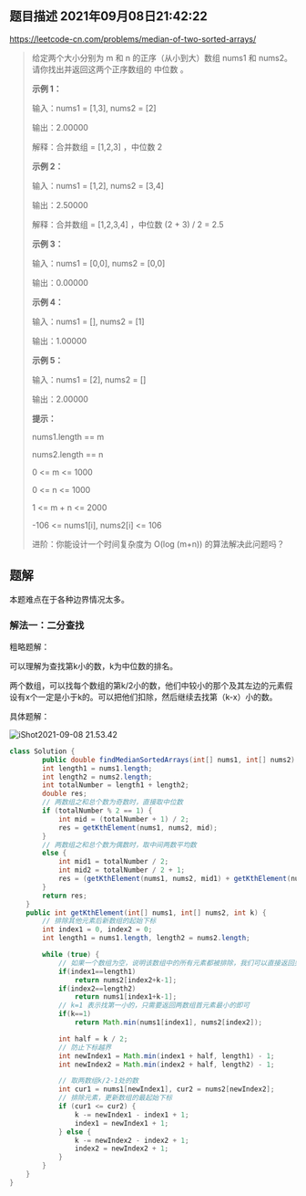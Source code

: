 ## 题目描述	2021年09月08日21:42:22

https://leetcode-cn.com/problems/median-of-two-sorted-arrays/

>   给定两个大小分别为 m 和 n 的正序（从小到大）数组 nums1 和 nums2。请你找出并返回这两个正序数组的 中位数 。
>
>    
>
>   **示例 1：**
>
>   输入：nums1 = [1,3], nums2 = [2]
>
>   输出：2.00000
>
>   解释：合并数组 = [1,2,3] ，中位数 2
>
>   **示例 2：**
>
>   输入：nums1 = [1,2], nums2 = [3,4]
>
>   输出：2.50000
>
>   解释：合并数组 = [1,2,3,4] ，中位数 (2 + 3) / 2 = 2.5
>
>   **示例 3：**
>
>   输入：nums1 = [0,0], nums2 = [0,0]
>
>   输出：0.00000
>
>   **示例 4：**
>
>   输入：nums1 = [], nums2 = [1]
>
>   输出：1.00000
>
>   **示例 5：**
>
>   输入：nums1 = [2], nums2 = []
>
>   输出：2.00000
>
>   **提示：**
>
>   nums1.length == m
>
>   nums2.length == n
>
>   0 <= m <= 1000
>
>   0 <= n <= 1000
>
>   1 <= m + n <= 2000
>
>   -106 <= nums1[i], nums2[i] <= 106
>
>
>   进阶：你能设计一个时间复杂度为 O(log (m+n)) 的算法解决此问题吗？
>

## 题解

本题难点在于各种边界情况太多。

### 解法一：二分查找

粗略题解：

可以理解为查找第k小的数，k为中位数的排名。

两个数组，可以找每个数组的第k/2小的数，他们中较小的那个及其左边的元素假设有x个一定是小于k的。可以把他们扣除，然后继续去找第（k-x）小的数。

具体题解：

![iShot2021-09-08 21.53.42](https://gitee.com/mw515031/image/raw/master/image/20210908215721.jpg)

```java
class Solution {
        public double findMedianSortedArrays(int[] nums1, int[] nums2) {
        int length1 = nums1.length;
        int length2 = nums2.length;
        int totalNumber = length1 + length2;
        double res;
        // 两数组之和总个数为奇数时，直接取中位数
        if (totalNumber % 2 == 1) {
            int mid = (totalNumber + 1) / 2;
            res = getKthElement(nums1, nums2, mid);
        } 
		// 两数组之和总个数为偶数时，取中间两数平均数 
        else {
            int mid1 = totalNumber / 2;
            int mid2 = totalNumber / 2 + 1;
            res = (getKthElement(nums1, nums2, mid1) + getKthElement(nums1, nums2, mid2)) / 2.0;
        }
        return res;
    }
    public int getKthElement(int[] nums1, int[] nums2, int k) {
        // 排除其他元素后新数组的起始下标
        int index1 = 0, index2 = 0;
        int length1 = nums1.length, length2 = nums2.length;

        while (true) {
            // 如果一个数组为空，说明该数组中的所有元素都被排除，我们可以直接返回另一个数组中第 k 小的元素
            if(index1==length1)
                return nums2[index2+k-1];
            if(index2==length2)
                return nums1[index1+k-1];
            // k=1 表示找第一小的，只需要返回两数组首元素最小的即可
            if(k==1)
                return Math.min(nums1[index1], nums2[index2]);

            int half = k / 2;
            // 防止下标越界
            int newIndex1 = Math.min(index1 + half, length1) - 1;
            int newIndex2 = Math.min(index2 + half, length2) - 1;

            // 取两数组k/2-1处的数
            int cur1 = nums1[newIndex1], cur2 = nums2[newIndex2];
            // 排除元素，更新数组的最起始下标
            if (cur1 <= cur2) {
                k -= newIndex1 - index1 + 1;
                index1 = newIndex1 + 1;
            } else {
                k -= newIndex2 - index2 + 1;
                index2 = newIndex2 + 1;
            }
        }
    }
}
```

